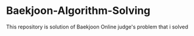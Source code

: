 # Baekjoon-Algorithm-Solving
This repository is solution of Baekjoon Online judge's problem that i solved
